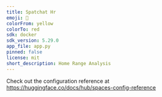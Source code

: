 ```yaml
---
title: Spatchat Hr
emoji: 🏢
colorFrom: yellow
colorTo: red
sdk: docker
sdk_version: 5.29.0
app_file: app.py
pinned: false
license: mit
short_description: Home Range Analysis
---
```


Check out the configuration reference at https://huggingface.co/docs/hub/spaces-config-reference

